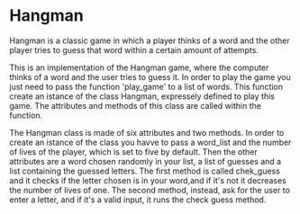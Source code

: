 # Hangman
Hangman is a classic game in which a player thinks of a word and the other player tries to guess that word within a certain amount of attempts.

This is an implementation of the Hangman game, where the computer thinks of a word and the user tries to guess it. 
In order to play the game you just need to pass the function 'play_game'  to a list of words. This function create an istance of the class Hangman, expressely defined to play this game. The attributes and methods of this class are called within the function.  

The Hangman class is made of six attributes and two methods. In order to create an istance of the class you havve to pass a word_list and the number of lives of the player, which is set to five by default. Then the other attributes are a word chosen randomly in your list, a list of guesses and a list containing the guessed  letters. 
The first method is called chek_guess and it checks if the letter chosen is in your word,and if it's not it decreases the number of lives of  one. The second method, instead, ask for the user to enter a letter, and if it's a valid input, it runs the check guess method.

